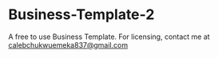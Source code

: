 # Business-Template-2
A free to use Business Template. For licensing, contact me at calebchukwuemeka837@gmail.com 
